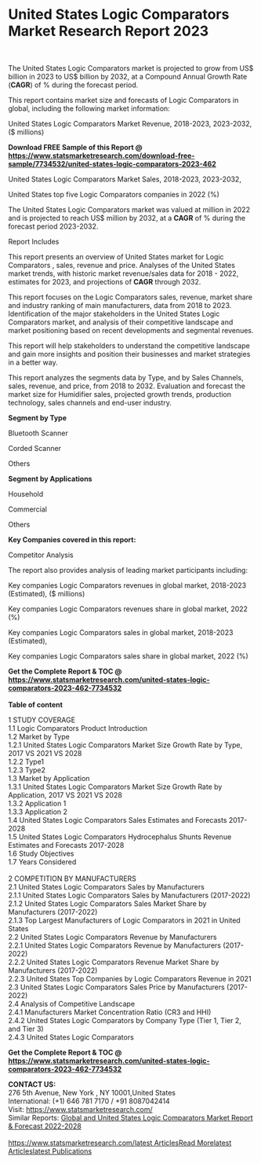 <h1>United States Logic Comparators Market Research Report 2023</h1><br/><p>The United States Logic Comparators market is projected to grow from US$ billion in 2023 to US$ billion by 2032, at a Compound Annual Growth Rate (<strong>CAGR</strong>) of % during the forecast period.</p><p>This report contains market size and forecasts of Logic Comparators in global, including the following market information:</p><p>United States Logic Comparators Market Revenue, 2018-2023, 2023-2032, ($ millions)</p><p><strong>Download FREE Sample of this Report @ <a href="https://www.statsmarketresearch.com/download-free-sample/7734532/united-states-logic-comparators-2023-462">https://www.statsmarketresearch.com/download-free-sample/7734532/united-states-logic-comparators-2023-462</a></strong></p><p>United States Logic Comparators Market Sales, 2018-2023, 2023-2032,</p><p>United States top five Logic Comparators companies in 2022 (%)</p><p>The United States Logic Comparators market was valued at million in 2022 and is projected to reach US$ million by 2032, at a <strong>CAGR</strong> of % during the forecast period 2023-2032.</p><p>Report Includes</p><p>This report presents an overview of United States market for Logic Comparators , sales, revenue and price. Analyses of the United States market trends, with historic market revenue/sales data for 2018 - 2022, estimates for 2023, and projections of <strong>CAGR</strong> through 2032.</p><p>This report focuses on the Logic Comparators sales, revenue, market share and industry ranking of main manufacturers, data from 2018 to 2023. Identification of the major stakeholders in the United States Logic Comparators market, and analysis of their competitive landscape and market positioning based on recent developments and segmental revenues.</p><p>This report will help stakeholders to understand the competitive landscape and gain more insights and position their businesses and market strategies in a better way.</p><p>This report analyzes the segments data by Type, and by Sales Channels, sales, revenue, and price, from 2018 to 2032. Evaluation and forecast the market size for Humidifier sales, projected growth trends, production technology, sales channels and end-user industry.</p><p><strong>Segment by Type</strong></p><p>Bluetooth Scanner</p><p>Corded Scanner</p><p>Others</p><p><strong> Segment <strong><strong>by Applications</strong></strong></strong></p><p>Household</p><p>Commercial</p><p>Others</p><p><strong>Key Companies covered in this report:</strong></p><p>Competitor Analysis</p><p>The report also provides analysis of leading market participants including:</p><p>Key companies Logic Comparators revenues in global market, 2018-2023 (Estimated), ($ millions)</p><p>Key companies Logic Comparators revenues share in global market, 2022 (%)</p><p>Key companies Logic Comparators sales in global market, 2018-2023 (Estimated),</p><p>Key companies Logic Comparators sales share in global market, 2022 (%)</p><div><b>Get the Complete Report & TOC @ <a href="https://www.statsmarketresearch.com/united-states-logic-comparators-2023-462-7734532">https://www.statsmarketresearch.com/united-states-logic-comparators-2023-462-7734532</a></b></div><br><b>Table of content</b><p>1 STUDY COVERAGE<br />1.1 Logic Comparators Product Introduction<br />1.2 Market by Type<br />1.2.1 United States Logic Comparators Market Size Growth Rate by Type, 2017 VS 2021 VS 2028<br />1.2.2 Type1<br />1.2.3 Type2<br />1.3 Market by Application<br />1.3.1 United States Logic Comparators Market Size Growth Rate by Application, 2017 VS 2021 VS 2028<br />1.3.2 Application 1<br />1.3.3 Application 2<br />1.4 United States Logic Comparators Sales Estimates and Forecasts 2017-2028<br />1.5 United States Logic Comparators Hydrocephalus Shunts Revenue Estimates and Forecasts 2017-2028<br />1.6 Study Objectives<br />1.7 Years Considered<br /><br />2 COMPETITION BY MANUFACTURERS<br />2.1 United States Logic Comparators Sales by Manufacturers<br />2.1.1 United States Logic Comparators Sales by Manufacturers (2017-2022)<br />2.1.2 United States Logic Comparators Sales Market Share by Manufacturers (2017-2022)<br />2.1.3 Top Largest Manufacturers of Logic Comparators in 2021 in United States<br />2.2 United States Logic Comparators Revenue by Manufacturers<br />2.2.1 United States Logic Comparators Revenue by Manufacturers (2017-2022)<br />2.2.2 United States Logic Comparators Revenue Market Share by Manufacturers (2017-2022)<br />2.2.3 United States Top Companies by Logic Comparators Revenue in 2021<br />2.3 United States Logic Comparators Sales Price by Manufacturers (2017-2022)<br />2.4 Analysis of Competitive Landscape<br />2.4.1 Manufacturers Market Concentration Ratio (CR3 and HHI)<br />2.4.2 United States Logic Comparators by Company Type (Tier 1, Tier 2, and Tier 3)<br />2.4.3 United States Logic Comparators <br><div><b>Get the Complete Report & TOC @ <a href="https://www.statsmarketresearch.com/united-states-logic-comparators-2023-462-7734532">https://www.statsmarketresearch.com/united-states-logic-comparators-2023-462-7734532</a></b></div></p> <b>CONTACT US:</b><br>276 5th Avenue, New York , NY 10001,United States<br>International: (+1) 646 781 7170 / +91 8087042414<br>Visit: <a href="https://www.statsmarketresearch.com/">https://www.statsmarketresearch.com/</a><br>Similar Reports: <a href="https://www.statsmarketresearch.com/united-states-logic-comparators-2023-462-7734532">Global and United States Logic Comparators Market Report & Forecast 2022-2028</a><br/><br/><a href="https://gyeongbokgung.com">https://www.statsmarketresearch.com/</a><a href="https://hallyeomaritime.com">latest Articles</a><a href="https://jingwansa.com">Read More</a><a href=https://nguoiviet.jp/">latest Articles</a><a href="https://www.intelmarketresearch.com/">latest Publications</a>